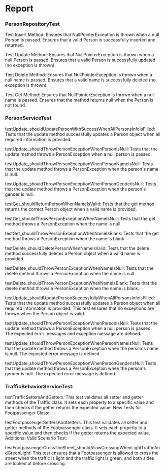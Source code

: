# Report


### PersonRepositoryTest

Test Insert Method:
Ensures that NullPointerException is thrown when a null Person is passed.
Ensures that a valid Person is successfully inserted and returned.

Test Update Method:
Ensures that NullPointerException is thrown when a null Person is passed.
Ensures that a valid Person is successfully updated (no exception is thrown).

Test Delete Method:
Ensures that NullPointerException is thrown when a null name is passed.
Ensures that a valid name is successfully deleted (no exception is thrown).

Test Get Method:
Ensures that NullPointerException is thrown when a null name is passed.
Ensures that the method returns null when the Person is not found.


### PersonServiceTest
testUpdate_shouldUpdatePersonWithSuccessWhenAllPersonsInfoIsFilled:
Tests that the update method successfully updates a Person object when all required information is provided.

testUpdate_shouldThrowPersonExceptionWhenPersonIsNull:
Tests that the update method throws a PersonException when a null person is passed.

testUpdate_shouldThrowPersonExceptionWhenPersonNameIsNull:
Tests that the update method throws a PersonException when the person's name is null.

testUpdate_shouldThrowPersonExceptionWhenPersonGenderIsNull:
Tests that the update method throws a PersonException when the person's gender is null.

testGet_shouldReturnPersonWhenNameIsValid:
Tests that the get method returns the correct Person object when a valid name is provided.

testGet_shouldThrowPersonExceptionWhenNameIsNull:
Tests that the get method throws a PersonException when the name is null.

testGet_shouldThrowPersonExceptionWhenNameIsBlank:
Tests that the get method throws a PersonException when the name is blank.

testDelete_shouldDeletePersonWhenNameIsValid:
Tests that the delete method successfully deletes a Person object when a valid name is provided.

testDelete_shouldThrowPersonExceptionWhenNameIsNull:
Tests that the delete method throws a PersonException when the name is null.

testDelete_shouldThrowPersonExceptionWhenNameIsBlank:
Tests that the delete method throws a PersonException when the name is blank.

testUpdate_shouldUpdatePersonSuccessfullyWhenAllPersonsInfoIsFilled:
Tests that the update method successfully updates a Person object when all required information is provided.
This test ensures that no exceptions are thrown when the Person object is valid.

testUpdate_shouldThrowPersonExceptionWhenPersonIsNull:
Tests that the update method throws a PersonException when a null person is passed.
The expected error messages and exception message are defined.

testUpdate_shouldThrowPersonExceptionWhenPersonNameIsNull:
Tests that the update method throws a PersonException when the person's name is null.
The expected error message is defined.

testUpdate_shouldThrowPersonExceptionWhenPersonGenderIsNull:
Tests that the update method throws a PersonException when the person's gender is null.
The expected error message is defined.

### TrafficBehaviorServiceTest:

testTrafficSettersAndGetters: This test validates all setter and getter methods of the Traffic class. It sets each property to a specific value and then checks if the getter returns the expected value.
New Tests for Footpassenger Class:

testFootpassengerSettersAndGetters: This test validates all setter and getter methods of the Footpassenger class. It sets each property to a specific value and then checks if the getter returns the expected value.
Additional Valid Scenario Test:

testFootpassengerCrossTheStreet_shouldAllowCrossingWhenLightTrafficAndGreenLight: This test ensures that a Footpassenger is allowed to cross the street when the traffic is light and the traffic light is green, and both sides are looked at before crossing.
